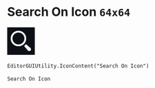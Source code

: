 # Search On Icon `64x64`
<img src="/img/Search%20On%20Icon.png" width=64 height=64>

``` CSharp
EditorGUIUtility.IconContent("Search On Icon")
```
```
Search On Icon
```
